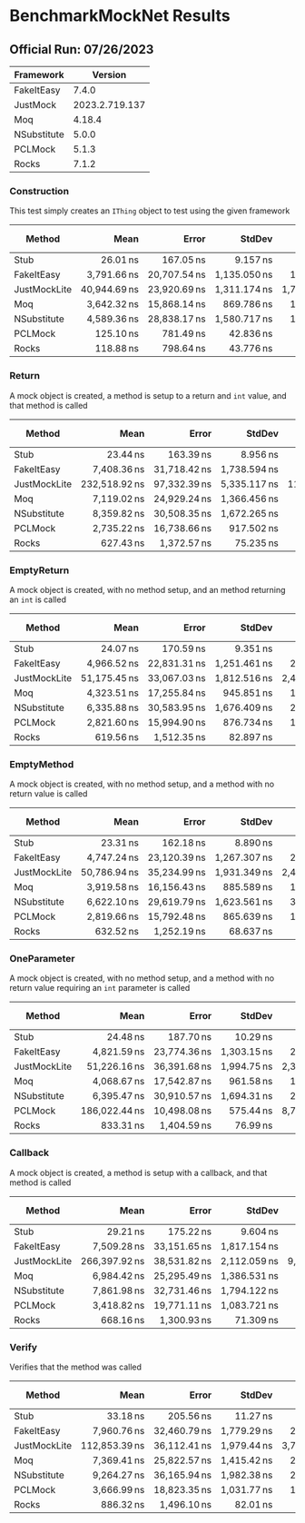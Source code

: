 # BenchmarkMockNet Results

## Official Run: 07/26/2023

| Framework | Version |
|-----------|---------|
| FakeItEasy | 7.4.0 |
| JustMock | 2023.2.719.137 |
| Moq | 4.18.4 |
| NSubstitute | 5.0.0 |
| PCLMock | 5.1.3 |
| Rocks | 7.1.2 |

### Construction

This test simply creates an `IThing` object to test using the given framework

|       Method |         Mean |        Error |       StdDev |    Ratio | RatioSD |   Gen0 |   Gen1 | Allocated | Alloc Ratio |
|------------- |-------------:|-------------:|-------------:|---------:|--------:|-------:|-------:|----------:|------------:|
|         Stub |     26.01 ns |    167.05 ns |     9.157 ns |     1.00 |    0.00 |      - |      - |      24 B |        1.00 |
|   FakeItEasy |  3,791.66 ns | 20,707.54 ns | 1,135.050 ns |   153.83 |   46.17 | 0.1500 | 0.0100 |    2962 B |      123.42 |
| JustMockLite | 40,944.69 ns | 23,920.69 ns | 1,311.174 ns | 1,743.33 |  728.26 | 0.9100 | 0.0100 |   17033 B |      709.71 |
|          Moq |  3,642.32 ns | 15,868.14 ns |   869.786 ns |   149.35 |   46.79 | 0.1100 |      - |    2088 B |       87.00 |
|  NSubstitute |  4,589.36 ns | 28,838.17 ns | 1,580.717 ns |   184.43 |   53.43 | 0.2700 |      - |    5176 B |      215.67 |
|      PCLMock |    125.10 ns |    781.49 ns |    42.836 ns |     4.89 |    0.68 |      - |      - |     144 B |        6.00 |
|        Rocks |    118.88 ns |    798.64 ns |    43.776 ns |     4.59 |    0.46 |      - |      - |     144 B |        6.00 |

### Return

A mock object is created, a method is setup to a return and `int` value, and that method is called

|       Method |          Mean |        Error |       StdDev |     Ratio |  RatioSD |   Gen0 |   Gen1 | Allocated | Alloc Ratio |
|------------- |--------------:|-------------:|-------------:|----------:|---------:|-------:|-------:|----------:|------------:|
|         Stub |      23.44 ns |    163.39 ns |     8.956 ns |      1.00 |     0.00 |      - |      - |      24 B |        1.00 |
|   FakeItEasy |   7,408.36 ns | 31,718.42 ns | 1,738.594 ns |    343.86 |   122.95 | 0.2600 | 0.0100 |    4982 B |      207.58 |
| JustMockLite | 232,518.92 ns | 97,332.39 ns | 5,335.117 ns | 11,243.18 | 5,237.54 | 1.8500 | 1.8400 |   34629 B |    1,442.88 |
|          Moq |   7,119.02 ns | 24,929.24 ns | 1,366.456 ns |    334.04 |   128.74 | 0.2100 |      - |    3952 B |      164.67 |
|  NSubstitute |   8,359.82 ns | 30,508.35 ns | 1,672.265 ns |    390.95 |   146.51 | 0.4000 | 0.0100 |    7648 B |      318.67 |
|      PCLMock |   2,735.22 ns | 16,738.66 ns |   917.502 ns |    124.43 |    40.91 | 0.1000 |      - |    1912 B |       79.67 |
|        Rocks |     627.43 ns |  1,372.57 ns |    75.235 ns |     29.60 |    11.45 | 0.0300 |      - |     680 B |       28.33 |

### EmptyReturn

A mock object is created, with no method setup, and an method returning an `int` is called

|       Method |         Mean |        Error |       StdDev |    Ratio |  RatioSD |   Gen0 |   Gen1 | Allocated | Alloc Ratio |
|------------- |-------------:|-------------:|-------------:|---------:|---------:|-------:|-------:|----------:|------------:|
|         Stub |     24.07 ns |    170.59 ns |     9.351 ns |     1.00 |     0.00 |      - |      - |      24 B |        1.00 |
|   FakeItEasy |  4,966.52 ns | 22,831.31 ns | 1,251.461 ns |   224.73 |    81.10 | 0.2000 | 0.0100 |    3833 B |      159.71 |
| JustMockLite | 51,175.45 ns | 33,067.03 ns | 1,812.516 ns | 2,417.90 | 1,137.33 | 1.1100 | 0.1200 |   20858 B |      869.08 |
|          Moq |  4,323.51 ns | 17,255.84 ns |   945.851 ns |   197.11 |    74.34 | 0.1300 |      - |    2456 B |      102.33 |
|  NSubstitute |  6,335.88 ns | 30,583.95 ns | 1,676.409 ns |   287.00 |   106.47 | 0.3100 |      - |    5872 B |      244.67 |
|      PCLMock |  2,821.60 ns | 15,994.90 ns |   876.734 ns |   124.79 |    37.02 | 0.1000 |      - |    1912 B |       79.67 |
|        Rocks |    619.56 ns |  1,512.35 ns |    82.897 ns |    28.42 |    10.63 | 0.0300 |      - |     680 B |       28.33 |

### EmptyMethod

A mock object is created, with no method setup, and a method with no return value is called

|       Method |         Mean |        Error |       StdDev |    Ratio |  RatioSD |   Gen0 |   Gen1 | Allocated | Alloc Ratio |
|------------- |-------------:|-------------:|-------------:|---------:|---------:|-------:|-------:|----------:|------------:|
|         Stub |     23.31 ns |    162.18 ns |     8.890 ns |     1.00 |     0.00 |      - |      - |      24 B |        1.00 |
|   FakeItEasy |  4,747.24 ns | 23,120.39 ns | 1,267.307 ns |   221.09 |    79.83 | 0.2000 | 0.0100 |    3785 B |      157.71 |
| JustMockLite | 50,786.94 ns | 35,234.99 ns | 1,931.349 ns | 2,466.02 | 1,137.15 | 1.1100 | 0.1300 |   20748 B |      864.50 |
|          Moq |  3,919.58 ns | 16,156.43 ns |   885.589 ns |   183.54 |    67.01 | 0.1300 |      - |    2432 B |      101.33 |
|  NSubstitute |  6,622.10 ns | 29,619.79 ns | 1,623.561 ns |   308.77 |   109.90 | 0.3100 |      - |    5872 B |      244.67 |
|      PCLMock |  2,819.66 ns | 15,792.48 ns |   865.639 ns |   129.57 |    42.44 | 0.1000 |      - |    1872 B |       78.00 |
|        Rocks |    632.52 ns |  1,252.19 ns |    68.637 ns |    30.06 |    11.72 | 0.0300 |      - |     672 B |       28.00 |

### OneParameter

A mock object is created, with no method setup, and a method with no return value requiring an `int` parameter is called

|       Method |          Mean |        Error |      StdDev |    Ratio |  RatioSD |   Gen0 |   Gen1 | Allocated | Alloc Ratio |
|------------- |--------------:|-------------:|------------:|---------:|---------:|-------:|-------:|----------:|------------:|
|         Stub |      24.48 ns |    187.70 ns |    10.29 ns |     1.00 |     0.00 |      - |      - |      24 B |        1.00 |
|   FakeItEasy |   4,821.59 ns | 23,774.36 ns | 1,303.15 ns |   214.07 |    73.67 | 0.2000 | 0.0100 |    3922 B |      163.42 |
| JustMockLite |  51,226.16 ns | 36,391.68 ns | 1,994.75 ns | 2,399.13 | 1,126.94 | 1.1300 | 0.1200 |   21220 B |      884.17 |
|          Moq |   4,068.67 ns | 17,542.87 ns |   961.58 ns |   181.91 |    64.61 | 0.1300 |      - |    2464 B |      102.67 |
|  NSubstitute |   6,395.47 ns | 30,910.57 ns | 1,694.31 ns |   285.09 |   102.29 | 0.3100 |      - |    5904 B |      246.00 |
|      PCLMock | 186,022.44 ns | 10,498.08 ns |   575.44 ns | 8,791.04 | 4,350.62 | 0.5600 | 0.5500 |   10584 B |      441.00 |
|        Rocks |     833.31 ns |  1,404.59 ns |    76.99 ns |    38.38 |    16.05 | 0.0400 |      - |     792 B |       33.00 |

### Callback

A mock object is created, a method is setup with a callback, and that method is called

|       Method |          Mean |        Error |       StdDev |    Ratio |  RatioSD |   Gen0 |   Gen1 | Allocated | Alloc Ratio |
|------------- |--------------:|-------------:|-------------:|---------:|---------:|-------:|-------:|----------:|------------:|
|         Stub |      29.21 ns |    175.22 ns |     9.604 ns |     1.00 |     0.00 |      - |      - |      24 B |        1.00 |
|   FakeItEasy |   7,509.28 ns | 33,151.65 ns | 1,817.154 ns |   268.62 |    68.22 | 0.2700 | 0.0100 |    5167 B |      215.29 |
| JustMockLite | 266,397.92 ns | 38,531.82 ns | 2,112.059 ns | 9,918.55 | 3,672.76 | 1.8300 | 1.8200 |   34286 B |    1,428.58 |
|          Moq |   6,984.42 ns | 25,295.49 ns | 1,386.531 ns |   251.79 |    67.96 | 0.2200 |      - |    4112 B |      171.33 |
|  NSubstitute |   7,861.98 ns | 32,731.46 ns | 1,794.122 ns |   282.18 |    74.41 | 0.3600 |      - |    6896 B |      287.33 |
|      PCLMock |   3,418.82 ns | 19,771.11 ns | 1,083.721 ns |   120.76 |    29.48 | 0.1100 |      - |    2080 B |       86.67 |
|        Rocks |     668.16 ns |  1,300.93 ns |    71.309 ns |    24.37 |     7.08 | 0.0400 |      - |     760 B |       31.67 |

### Verify

Verifies that the method was called

|       Method |          Mean |        Error |      StdDev |    Ratio |  RatioSD |   Gen0 |   Gen1 | Allocated | Alloc Ratio |
|------------- |--------------:|-------------:|------------:|---------:|---------:|-------:|-------:|----------:|------------:|
|         Stub |      33.18 ns |    205.56 ns |    11.27 ns |     1.00 |     0.00 |      - |      - |      24 B |        1.00 |
|   FakeItEasy |   7,960.76 ns | 32,460.79 ns | 1,779.29 ns |   252.69 |    69.50 | 0.2900 | 0.0100 |    5489 B |      228.71 |
| JustMockLite | 112,853.39 ns | 36,112.41 ns | 1,979.44 ns | 3,713.43 | 1,403.99 | 2.1400 | 0.5300 |   40100 B |    1,670.83 |
|          Moq |   7,369.41 ns | 25,822.57 ns | 1,415.42 ns |   235.07 |    66.52 | 0.2100 |      - |    4072 B |      169.67 |
|  NSubstitute |   9,264.27 ns | 36,165.94 ns | 1,982.38 ns |   294.23 |    80.02 | 0.3900 |      - |    7464 B |      311.00 |
|      PCLMock |   3,666.99 ns | 18,823.35 ns | 1,031.77 ns |   114.95 |    28.37 | 0.1400 |      - |    2736 B |      114.00 |
|        Rocks |     886.32 ns |  1,496.10 ns |    82.01 ns |    28.69 |     9.07 | 0.0400 |      - |     800 B |       33.33 |

